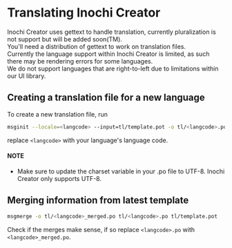 # Translating Inochi Creator
Inochi Creator uses gettext to handle translation, currently pluralization is not support but will be added soon(TM).  
You'll need a distribution of gettext to work on translation files.  
Currently the language support within Inochi Creator is limited, as such there may be rendering errors for some languages.  
We do not support languages that are right-to-left due to limitations within our UI library.  

## Creating a translation file for a new language
To create a new translation file, run
```sh
msginit --locale=<langcode> --input=tl/template.pot -o tl/<langcode>.po
```
replace `<langcode>` with your language's language code.

#### NOTE
 * Make sure to update the charset variable in your .po file to UTF-8. Inochi Creator only supports UTF-8.

## Merging information from latest template
```sh
msgmerge -o tl/<langcode>_merged.po tl/<langcode>.po tl/template.pot
```

Check if the merges make sense, if so replace `<langcode>.po` with `<langcode>_merged.po`.